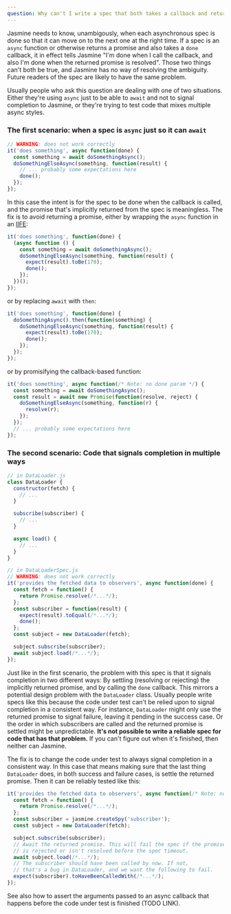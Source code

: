 ```yaml
---
question: Why can't I write a spec that both takes a callback and returns a promise (or is an `async` function)? What should I do instead?
---
```


Jasmine needs to know, unambigously, when each asynchronous spec is done so 
that it can move on to the next one at the right time. If a spec is an `async`
function or otherwise returns a promise and also takes a `done` callback, it
in effect tells Jasmine "I'm done when I call the callback, and also I'm done
when the returned promise is resolved". Those two things can't both be true,
and Jasmine has no way of resolving the ambiguity. Future readers of the spec
are likely to have the same problem.

Usually people who ask this question are dealing with one of two situations.
Either they're using `async` just to be able to `await` and not to signal
completion to Jasmine, or they're trying to test code that mixes multiple 
async styles.

### The first scenario: when a spec is `async` just so it can `await`

```javascript
// WARNING: does not work correctly
it('does something', async function(done) {
  const something = await doSomethingAsync();
  doSomethingElseAsync(something, function(result) {
    // ... probably some expectations here
    done();
  });
});
```

In this case the intent is for the spec to be done when the callback is called,
and the promise that's implicitly returned from the spec is meaningless. The
fix is to avoid returning a promise, either by wrapping the `async` function in
an [IIFE](https://developer.mozilla.org/en-US/docs/Glossary/IIFE):

```javascript
it('does something', function(done) {
  (async function () {
    const something = await doSomethingAsync();
    doSomethingElseAsync(something, function(result) {
      expect(result).toBe(170);
      done();
    });
  })();
});
```

or by replacing `await` with `then`:
```javascript
it('does something', function(done) {
  doSomethingAsync().then(function(something) {
    doSomethingElseAsync(something, function(result) {
      expect(result).toBe(170);
      done();
    });
  });
});
```

or by promisifying the callback-based function:
```javascript
it('does something', async function(/* Note: no done param */) {
  const something = await doSomethingAsync();
  const result = await new Promise(function(resolve, reject) {
    doSomethingElseAsync(something, function(r) {
      resolve(r);
    });
  });
  // ... probably some expectations here
});
```


### The second scenario: Code that signals completion in multiple ways

```javascript
// in DataLoader.js
class DataLoader {
  constructor(fetch) {
    // ...
  }

  subscribe(subscriber) {
    // ...
  }

  async load() {
    // ...
  }
}

// in DataLoaderSpec.js
// WARNING: does not work correctly
it('provides the fetched data to observers', async function(done) {
  const fetch = function() {
    return Promise.resolve(/*...*/);
  };
  const subscriber = function(result) {
    expect(result).toEqual(/*...*/);
    done();
  };
  const subject = new DataLoader(fetch);

  subject.subscribe(subscriber);
  await subject.load(/*...*/);
});
```

Just like in the first scenario, the problem with this spec is that it signals
completion in two different ways: By settling (resolving or rejecting) the
implicitly returned promise, and by calling the `done` callback. This mirrors
a potential design problem with the `DataLoader` class. Usually people write
specs like this because the code under test can't be relied upon to signal
completion in a consistent way. For instance, `DataLoader` might only use the
returned promise to signal failure, leaving it pending in the success case. Or
the order in which subscribers are called and the returned promise is settled
might be unpredictable. **It's not possible to write a reliable spec for
code that has that problem.** If you can't figure out when it's finished, then
neither can Jasmine.

The fix is to change the code under test to always signal completion in a
consistent way. In this case that means making sure that the last thing
`DataLoader` does, in both success and failure cases, is settle the returned
promise. Then it can be reliably tested like this:

```javascript
it('provides the fetched data to observers', async function(/* Note: no done param */) {
  const fetch = function() {
    return Promise.resolve(/*...*/);
  };
  const subscriber = jasmine.createSpy('subscriber');
  const subject = new DataLoader(fetch);

  subject.subscribe(subscriber);
  // Await the returned promise. This will fail the spec if the promise
  // is rejected or isn't resolved before the spec timeout.
  await subject.load(/*...*/);
  // The subscriber should have been called by now. If not,
  // that's a bug in DataLoader, and we want the following to fail.
  expect(subscriber).toHaveBeenCalledWith(/*...*/);
});
```

See also how to assert the arguments passed to an async callback that happens before the code under test is finished (TODO LINK).
